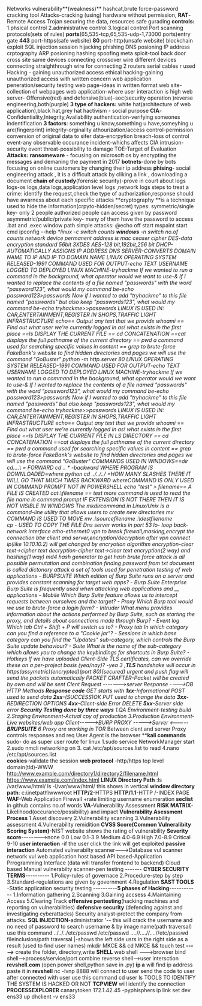 Networks
vulnerability**(weakness)**
hashcat,brute force-password cracking tool
Attacks-cracking (using) hardware without permission,
**RAT**-Remote Access Trojan
securing the data, resources
safe gurading
**controls:**
1.phsical control
2.administrative control
3.logical control
Port scanning
protocols(sets of rules)
**ports**(65,535-tcp,65,535-udp-1,73000 ports)entry gate
**443** port-https(safe website)
**80** port-http(unsafe website)
blockchain
exploit
SQL injection
session hijacking
phishing
DNS posioning
IP address
crptography
ARP posioning
hashing
spoofing
meta sploit-tool
back door
cross site
same devices connecting crossover wire
different devices connecting straighthrough wire
for connecting 2 routers serial cables r used
Hacking - gaining unauthorized access
ethical hacking-gaining unauthorized access with written concern
web application peneration/security testing
web page-ideas in written format
web site-collection of webpages
web application-where user interaction is high
web server-
Offensive(red) and defensive(blue)-soc(security operation )reverse engineering,both(purple)
**3 type of hackers:**
white hat(architecture of web application),black hat,grey hat
hactivism - social purpose
**CIA**-Confidentiality,Integrity,Availability
authentication-verifying someones indentification
**3 factors**: something u know,something u have,someyhing u are(fingerprint)
integrity-orginality 
athourization/access control-permission
conversion of original data to sifer data-encrpytion
breach-loss of control
event-any observable occurance
incident-whichs affects CIA
intrusion-security event
threat-possibility to damage
TOE-Target of Evaluation
**Attacks:**
**ransomeware** - focusing on microsoft os by encrypting the messages and demaning the payment in 2017
**botnets**-done by bots focusing on online customers by changing their ip address
**phising**- social engineering attack , it is a difficult attack by cliking a link , downloading a document
**chain of custody**(forensic security)-prove in court about logs
logs-os logs,data logs,application level logs ,network logs
steps to treat a crime: identify the request,check the type of authorization,response should have awarness about each specific attacks
**cryptography **is a technique used to hide the information(crpyto-hidden/secret)
types: symmetric/single key- only 2 people authorized people can access given by password
asymmetric/public/private key- many of them have the password to access
.bat and .exec window path
simple attacks:
@echo off
start mspaint
start cmd
ipconfig --help
**linux **-c switch counts
**windows** -n switch no.of counts
network device permanent address is mac
ceaser cipher
DES-data encryption standard 56bit
3XDES
AES-128 bit,192bit,256 bit
DHCP-AUTOMATICALLY ASSIGNS IP ADDRESS
DNS SERVER-CONVERTS DOMAIN NAME TO IP AND IP TO DOMAIN NAME
LINUX OPERATING SYSTEM RELEASED-*1991*
COMMAND USED FOR OUTPUT-*echo TEXT*
USERNAME LOGGED TO DEPLOYED LINUX MACHINE-*tryhackme*
If we wanted to run a command in the background, what operator would we want to use-*&*
If I wanted to replace the contents of a file named "passwords" with the word "password123", what would my command be-*echo password123>passwords*
Now if I wanted to add "tryhackme" to this file named "passwords" but also keep "passwords123", what would my command be-*echo tryhackme>>passwords*
*LINUX IS USED IN:*
         CAR,ENTERTAINMENT,REGISTER IN SHOPS,TRAFFIC LIGHT INFRASTRUCTURE
*echo*== Output any text that we provide
*whoami* ==	Find out what user we're currently logged in as!
what exists in the first place ==*ls*
DISPLAY THE CURRENT FILE == *cd*
CONCATENATION ==*cat
displays the full pathname of the current directory == *pwd*
a command used for searching specific values in content == *grep*
to brute-force FakeBank's website to find hidden directories and pages we will use the command *"GoBuster"*
 python -m http.server 80
 LINUX OPERATING SYSTEM RELEASED-*1991*
COMMAND USED FOR OUTPUT-*echo TEXT*
USERNAME LOGGED TO DEPLOYED LINUX MACHINE-*tryhackme*
If we wanted to run a command in the background, what operator would we want to use-*&*
If I wanted to *replace* the contents of a file named "passwords" with the word "password123", what would my command be-*echo password123>passwords*
Now if I wanted to add "tryhackme" to this file named "passwords" but also keep "passwords123", what would my command be-*echo tryhackme>>passwords*
*LINUX IS USED IN:*
         CAR,ENTERTAINMENT,REGISTER IN SHOPS,TRAFFIC LIGHT INFRASTRUCTURE
*echo*== Output any text that we provide
*whoami* ==	Find out what user we're currently logged in as!
what exists in the first place ==*ls*
DISPLAY THE CURRENT FILE IN LS DIRECTORY == *cd*
CONCATENATION ==*cat*
displays the full pathname of the current directory == *pwd*
a command used for searching specific values in content == *grep*
to brute-force FakeBank's website to find hidden directories and pages we will use the command *"GoBuster"*
COMMANDS USED IN WINDOWS==*dir*
cd..\..\ = *FORWARD*
*cd .. * -backward
WHERE PROGRAM IS DOWNLOADED=*where python*
*cd ../../../* =HOW MANY SLASHES THERE IT WILL GO THAT MUCH TIMES BACKWARD
*where*COMMAND IS ONLY USED IN COMMAND PROMPT NOT IN POWERSHELL
*echo "test" > filename== A FILE IS CREATED*
*cat.\filename == test*
*more* command is used to read the file name in command prompt
IF EXTENSION IS NOT THERE THEN IT IS NOT VISIBLE IN WINDOWS
The *mkdir*command in Linux/Unix is a command-line utility that allows users to create new directories
*mv* COMMAND IS USED TO MOVE
mv .\sourcefilename .\destfilename\
*cp* - USED TO COPY THE FILE
Dns server works in port 53
lo- loop back-network interface
etho-ethernet0
vpn to break firewall,masking,encrypt the connection btw client and server,encryption/decryption
after vpn connect ip(like 10.10.10.2) will get changed by encryotion algorithm
encryption-clear text->cipher text
decryption-cipher text->clear text
encryption(2 way) and hashing(1 way)
md4 hash generator to get hash
brute force attack is all possible permutation and combination
finding password from txt document is called dictonary attack
a set of tools used for penetration testing of web applications - *BURPSUITE*
Which edition of Burp Suite runs on a server and provides constant scanning for target web apps? - *Burp Suite Enterprise*
Burp Suite is frequently used when attacking web applications and __ applications - *Mobile*
Which Burp Suite feature allows us to intercept requests between ourselves and the target? - *Proxy*
Which Burp tool would we use to brute-force a login form? - *Intruder*
What menu provides information about the actions performed by Burp Suite, such as starting the proxy, and details about connections made through Burp? - *Event log*
Which tab Ctrl + Shift + P will switch us to? - *Proxy tab*
In which category can you find a reference to a "Cookie jar"? - *Sessions*
In which base category can you find the "Updates" sub-category, which controls the Burp Suite update behaviour? - *Suite*
What is the name of the sub-category which allows you to change the keybindings for shortcuts in Burp Suite? - *Hotkeys*
If we have uploaded Client-Side TLS certificates, can we override these on a per-project basis (yea/nay)? -*yea*
3 ,**TLS** handshake  will occur in https(assymetric)(encrypted)(port 80)(secured)
urgent and push flag will send the packets automatically
PACKET CRAFTER-Packet will be created by own and will be sent
Clent Request ------->server  Response ---->DB
HTTP Methods                              **Response code**
GET                                 starts with **1xx**-Informational
POST used to send data                          **2xx**-(SUCCESS)OK
PUT used to change the data                     **3xx**-REDIRECTION
OPTIONS                                         **4xx**-Client-side  Error
DELETE                                          **5xx**-Server side error
**Security Testing  done by three ways**
1.QA Environment-testing build
2.Staging Environment-Actual cpy of production
3.Production Environment-Live websites/web app
Client----->**BURP PROXY* ----->Server   <----- **BRUPSUITE**
6 Proxy are working in** TOR** Between clent and server
Proxy controls responses and req
User Agent is the browser
****kali commands**
sudo- do as super user
route for linux
1.sudo service NetworkManager start
2.sudo nmcli networking on
3. cat /etc/apt/sources.list to read
4.nano /etc/apt/sources.list  
**cookies**-validate the session
**web protocol** -http/https
top level domain(tld)-WWW
http://www.example.com/directory1/directory2/filename.html
https://www.example.com/index.html
**LINUX Directory Path** :ls /var/www/html/
ls -l/var/www/html/ this shows in vertical
**window directory path**: c:\inetpath\wwwroot
**HTTP/2**-HTTPS
**HTTP/1.1**-HTTP
/-INDEX PAGE
**WAF**-Web Application Firewall +rate limiting 
username enumeration
**seclist** in github contains no.of words
**VA**-Vulnerability Assessment
**RISK MATRIX**-Likelihood(occurance/possibility) and impact
**Vulnerability Asessment Process**
1.Asset discovery
2.Vulnerability scanning
3.Vulnerability assessment
4.Vulnerability remidition
**CVSS Score(Common Vulneralibity Scoring System)**-NIST website shows the rating of vulnerability
**Severity score**-------->none         0.0
                           Low          0.1-3.9
                           Medium       4.0-6.9
                           High         7.0-8.9
                           Critical     9-10
**user interaction** -if the user click the link will get exploited
**passive interaction**
Automated vulnerabilty scanner--->Database vul scanner
                                  network vul
                                  web application
                                  host based
                                  API based-Application Prrogramming Interface  (data will transfer frontend to backend)
                                  Cloud based
Manual vulnerabilty scanner-pen testing
 ------- **CYBER SECURITY TERMS**----------
1.Policy-rules of governace
2.Procedure-step by step
3.Standard-regulations are given by government
4.Regulation
**SAST TOOLS** -Static application security testing
 ----------**5 phases of Hacking**------------
1.Information gathering
2.Scanning
3.Gaining accsess
4.Maintaining Access
5.Clearing Track
**offensive pentesting**(hacking machines and reporting on vulnerabilities) 
**defensive security** (defending against and investigating cyberattacks)
Security analyst-protect the company from attacks.
**SQL INJECTION**-administrator '-- this will crack the username and no need of password 
to search username & by image name(path traversal)  use this command ../../../etc/passwd
                                               /etc/passwd
                                               ....//....//....//etc/passwd
fileinclusion/path traversal
|-shows the left side usrs in the right side as a result (used to find user names)
mkdir MKCE && cd MKCE && touch test   **----->** create the folder, directory,write 
**SHELL**     web shell --->browser
              bind shell-->process/service/port combine
              reverse shell-->user intersction
**revshell.com** (open power shell,python save in .py)
**ip a** will find ip address paste it in **revshell**
nc -lvnp 8888 will connect to user
send the code to user
after connected with user use this command 
cd user
ls
TOOLS TO IDENTIFY THE SYSTEM IS HACKED OR NOT
**TCPVIEW** will identify the connection
**PROCESSEXPLORER**
canarytoken
172.1.42.45 -pyphisphers
ip link set dev ens33 up
dhclient -v ens33


































































